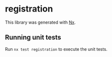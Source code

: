 # registration

This library was generated with [Nx](https://nx.dev).

## Running unit tests

Run `nx test registration` to execute the unit tests.
